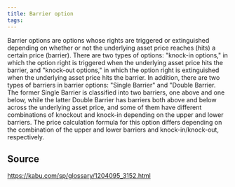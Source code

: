```yaml
---
title: Barrier option
tags: 
---
```


Barrier options are options whose rights are triggered or extinguished depending on whether or not the underlying asset price reaches (hits) a certain price (barrier). There are two types of options: "knock-in options," in which the option right is triggered when the underlying asset price hits the barrier, and "knock-out options," in which the option right is extinguished when the underlying asset price hits the barrier. In addition, there are two types of barriers in barrier options: "Single Barrier" and "Double Barrier. The former Single Barrier is classified into two barriers, one above and one below, while the latter Double Barrier has barriers both above and below across the underlying asset price, and some of them have different combinations of knockout and knock-in depending on the upper and lower barriers. The price calculation formula for this option differs depending on the combination of the upper and lower barriers and knock-in/knock-out, respectively.

## Source
https://kabu.com/sp/glossary/1204095_3152.html